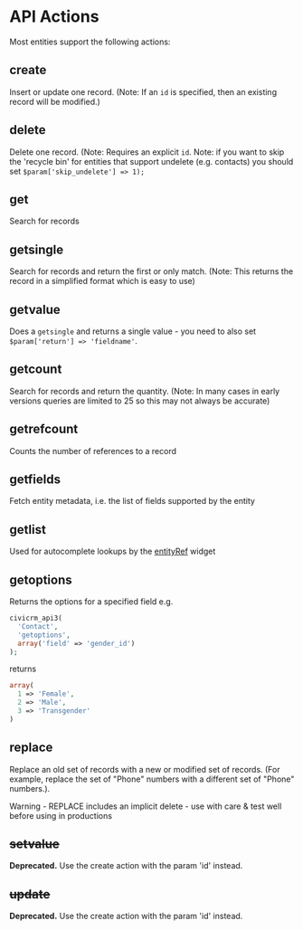 # API Actions

Most entities support the following actions:

## create

Insert or update one record. (Note: If an `id` is specified, then an
existing record will be modified.)

## delete

Delete one record. (Note: Requires an explicit `id`. Note: if you
want to skip the 'recycle bin' for entities that support undelete (e.g.
contacts) you should set `$param['skip_undelete'] => 1);`

## get

Search for records

## getsingle

Search for records and return the first or only match. (Note: This
returns the record in a simplified format which is easy to use)

## getvalue
Does a `getsingle` and returns a single value - you need to also set
`$param['return'] => 'fieldname'`.

## getcount
Search for records and return the quantity. (Note: In many cases in
early versions queries are limited to 25 so this may not always be
accurate)

## getrefcount

Counts the number of references to a record

## getfields

Fetch entity metadata, i.e. the list of fields supported by the entity

## getlist

Used for autocomplete lookups by the
[entityRef](https://wiki.civicrm.org/confluence/display/CRMDOC/EntityRef+Fields) widget

## getoptions

Returns the options for a specified field e.g.
```php
civicrm_api3(
  'Contact',
  'getoptions',
  array('field' => 'gender_id')
);
```

returns

```php
array(
  1 => 'Female',
  2 => 'Male',
  3 => 'Transgender'
)
```

## replace

Replace an old set of records with a new or modified set of records.
(For example, replace the set of "Phone" numbers with a different set of
"Phone" numbers.).

Warning - REPLACE includes an implicit delete - use with care & test well
before using in productions

## <del>setvalue</del>

**Deprecated.** Use the create action with the param 'id' instead.

## <del>update</del>

**Deprecated.** Use the create action with the param 'id' instead.
